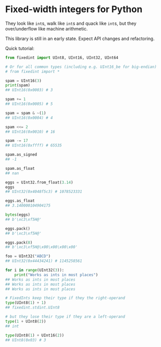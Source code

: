 # Fixed-width integers for Python

They look like `int`s, walk like `int`s and quack like `int`s, but they over/underflow like machine arithmetic.

This library is still in an early state. Expect API changes and refactoring.


Quick tutorial:

```python
from fixedint import UInt8, UInt16, UInt32, UInt64

# Or for all common types (including e.g. UInt16_be for big-endian)
# from fixedint import *

spam = UInt16(3)
print(spam)
## UInt16(0x0003) # 3

spam += 1
## UInt16(0x0005) # 5

spam = spam & ~(1)
## UInt16(0x0004) # 4

spam <<= 2
## UInt16(0x0010) # 16

spam -= 17
## UInt16(0xffff) # 65535

spam.as_signed
## -1

spam.as_float
## nan

eggs = UInt32.from_float(3.14)
eggs
## UInt32(0x4048f5c3) # 1078523331

eggs.as_float
## 3.140000104904175

bytes(eggs)
## b'\xc3\xf5H@'

eggs.pack()
## b'\xc3\xf5H@'

eggs.pack(8)
## b'\xc3\xf5H@\x00\x00\x00\x00'

foo = UInt32("ABCD")
## UInt32(0x44434241) # 1145258561

for i in range(UInt32(3)):
    print("Works as ints in most places")
## Works as ints in most places
## Works as ints in most places
## Works as ints in most places

# FixedInts keep their type if they the right-operand
type(UInt8(1) + 1)
## fixedint.stdint.UInt8

# but they lose their type if they are a left-operand
type(1 + UInt8(2))
## int

type(UInt8(1) + UInt16(2))
## UInt8(0x03) # 3
```